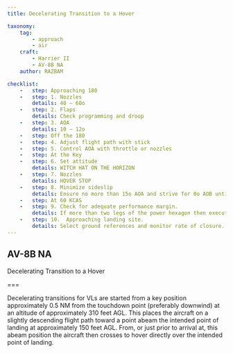 ```yaml
---
title: Decelerating Transition to a Hover  

taxonomy:
    tag:
        - approach
        - air
    craft:
        - Harrier II
        - AV-8B NA
    author: RAZBAM

checklist:
    -   step: Approaching 180 
    -   step: 1. Nozzles 
        details: 40 – 60o 
    -   step: 2. Flaps 
        details: Check programming and droop 
    -   step: 3. AOA 
        details: 10 – 12o 
    -   step: Off the 180 
    -   step: 4. Adjust flight path with stick  
    -   step: 5. Control AOA with throttle or nozzles  
    -   step: At the Key 
    -   step: 6. Set attitude 
        details: WITCH HAT ON THE HORIZON 
    -   step: 7. Nozzles 
        details: HOVER STOP 
    -   step: 8. Minimize sideslip
        details: Ensure no more than 15o AOA and strive for 0o AOB until less than 60 knots. Increase power as required to maintain a shallow glideslope (approx. 3o) to arrive abeam the landing site at 150 feet AGL. 
    -   step: At 60 KCAS 
    -   step: 9. Check for adequate performance margin. 
        details: If more than two legs of the power hexagon then execute a wave off.  
    -   step: 10.  Approaching landing site. 
        details: Select ground references and monitor rate of closure. When closure is under control and below 30 knots, cross over the landing site while remaining at 150 feet AGL minimum until over a prepared surface. Flare slightly to spot or use braking stop as required, and establish hover over the desired landing point.  
---
```


## AV-8B NA 
Decelerating Transition to a Hover 

===

Decelerating transitions for VLs are started from a key position approximately 0.5 NM from the touchdown point (preferably downwind) at an altitude of approximately 310 feet AGL. This places the aircraft on a slightly descending flight path toward a point abeam the intended point of landing at approximately 150 feet AGL. From, or just prior to arrival at, this abeam position the aircraft then crosses to hover directly over the intended point of landing.
